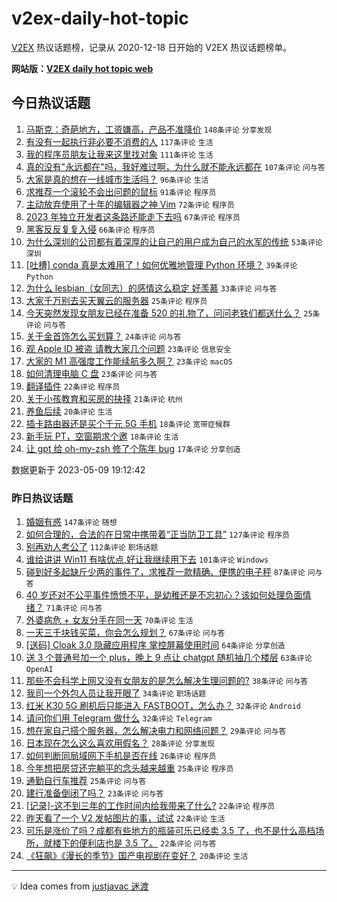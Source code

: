 # v2ex-daily-hot-topic

[V2EX](https://www.v2ex.com/) 热议话题榜，记录从 2020-12-18 日开始的 V2EX 热议话题榜单。

**网站版：[V2EX daily hot topic web](https://boojack.github.io/v2ex-daily-hot-topic-web/)**

## 今日热议话题

<!-- TODAY BEGIN -->

1. [马斯克：奇葩地方，工资嫌高，产品不准降价](https://www.v2ex.com/t/938506) `148条评论` `分享发现`
1. [有没有一起执行非必要不消费的人](https://www.v2ex.com/t/938467) `117条评论` `生活`
1. [我的程序员朋友让我来这里找对象](https://www.v2ex.com/t/938523) `111条评论` `生活`
1. [真的没有"永远都在"吗，我好难过啊，为什么就不能永远都在](https://www.v2ex.com/t/938493) `107条评论` `问与答`
1. [大家是真的想在一线城市生活吗？](https://www.v2ex.com/t/938535) `96条评论` `生活`
1. [求推荐一个滚轮不会出问题的鼠标](https://www.v2ex.com/t/938554) `91条评论` `程序员`
1. [主动放弃使用了十年的编辑器之神 Vim](https://www.v2ex.com/t/938628) `72条评论` `程序员`
1. [2023 年独立开发者这条路还能走下去吗](https://www.v2ex.com/t/938565) `67条评论` `程序员`
1. [黑客反反复复入侵](https://www.v2ex.com/t/938497) `66条评论` `程序员`
1. [为什么深圳的公司都有着深厚的让自己的用户成为自己的水军的传统](https://www.v2ex.com/t/938693) `53条评论` `深圳`
1. [[吐槽] conda 真是太难用了！如何优雅地管理 Python 环境？](https://www.v2ex.com/t/938669) `39条评论` `Python`
1. [为什么 lesbian（女同志）的感情这么稳定 好羡慕](https://www.v2ex.com/t/938487) `33条评论` `问与答`
1. [大家千万别去买天翼云的服务器](https://www.v2ex.com/t/938663) `25条评论` `程序员`
1. [今天突然发现女朋友已经在准备 520 的礼物了，问问老铁们都送什么？](https://www.v2ex.com/t/938613) `25条评论` `问与答`
1. [关于金首饰怎么买划算？](https://www.v2ex.com/t/938470) `24条评论` `问与答`
1. [观 Apple ID 被盗 请教大家几个问题](https://www.v2ex.com/t/938707) `23条评论` `信息安全`
1. [大家的 M1 高强度工作能续航多久啊？](https://www.v2ex.com/t/938589) `23条评论` `macOS`
1. [如何清理电脑 C 盘](https://www.v2ex.com/t/938464) `23条评论` `问与答`
1. [翻译插件](https://www.v2ex.com/t/938453) `22条评论` `程序员`
1. [关于小孩教育和买房的抉择](https://www.v2ex.com/t/938468) `21条评论` `杭州`
1. [养鱼后续](https://www.v2ex.com/t/938656) `20条评论` `生活`
1. [插卡路由器还是买个千元 5G 手机](https://www.v2ex.com/t/938640) `18条评论` `宽带症候群`
1. [新手玩 PT，空窗期求个邀](https://www.v2ex.com/t/938604) `18条评论` `生活`
1. [让 gpt 给 oh-my-zsh 修了个陈年 bug](https://www.v2ex.com/t/938726) `17条评论` `分享创造`

数据更新于 2023-05-09 19:12:42

<!-- TODAY END -->

### 昨日热议话题

<!-- YESTERDAY BEGIN -->

1. [婚姻有惑](https://www.v2ex.com/t/938137) `147条评论` `随想`
1. [如何合理的，合法的在日常中携带着“正当防卫工具”](https://www.v2ex.com/t/938259) `127条评论` `程序员`
1. [别再劝人考公了](https://www.v2ex.com/t/938211) `112条评论` `职场话题`
1. [谁给讲讲 Win11 有啥优点,好让我继续用下去](https://www.v2ex.com/t/938221) `101条评论` `Windows`
1. [碰到好多起缺斤少两的事件了，求推荐一款精确、便携的电子秤](https://www.v2ex.com/t/938142) `87条评论` `问与答`
1. [40 岁还对不公平事件愤愤不平，是幼稚还是不忘初心？该如何处理负面情绪？](https://www.v2ex.com/t/938222) `71条评论` `问与答`
1. [外婆病危 + 女友分手在同一天](https://www.v2ex.com/t/938311) `70条评论` `生活`
1. [一天三千块钱买菜，你会怎么规划？](https://www.v2ex.com/t/938229) `67条评论` `问与答`
1. [[送码] Cloak 3.0 隐藏应用程序 掌控屏幕使用时间](https://www.v2ex.com/t/938316) `64条评论` `分享创造`
1. [送 3 个普通号加一个 plus，晚上 9 点让 chatgpt 随机抽几个楼层](https://www.v2ex.com/t/938276) `63条评论` `OpenAI`
1. [那些不会科学上网又没有女朋友的是怎么解决生理问题的?](https://www.v2ex.com/t/938412) `38条评论` `问与答`
1. [我司一个外包人员让我开眼了](https://www.v2ex.com/t/938335) `34条评论` `职场话题`
1. [红米 K30 5G 刷机后只能进入 FASTBOOT，怎么办？](https://www.v2ex.com/t/938387) `32条评论` `Android`
1. [请问你们用 Telegram 做什么](https://www.v2ex.com/t/938294) `32条评论` `Telegram`
1. [想在家自己搭个服务器，怎么解决电力和网络问题？](https://www.v2ex.com/t/938208) `29条评论` `问与答`
1. [日本现在怎么这么喜欢用假名？](https://www.v2ex.com/t/938337) `28条评论` `分享发现`
1. [如何判断同局域网下手机是否在线](https://www.v2ex.com/t/938324) `26条评论` `程序员`
1. [今年想把房贷还完躺平的念头越来越重](https://www.v2ex.com/t/938367) `25条评论` `程序员`
1. [通勤自行车推荐](https://www.v2ex.com/t/938195) `25条评论` `问与答`
1. [建行准备倒闭了吗？](https://www.v2ex.com/t/938248) `23条评论` `问与答`
1. [[记录]-这不到三年的工作时间内给我带来了什么?](https://www.v2ex.com/t/938274) `22条评论` `程序员`
1. [昨天看了一个 V2 发帖图片的事，试试](https://www.v2ex.com/t/938187) `22条评论` `生活`
1. [可乐是涨价了吗？成都有些地方的瓶装可乐已经卖 3.5 了，也不是什么高档场所，就楼下的便利店也是 3.5 了。](https://www.v2ex.com/t/938166) `22条评论` `问与答`
1. [《狂飙》《漫长的季节》国产电视剧在变好？](https://www.v2ex.com/t/938281) `20条评论` `生活`

<!-- YESTERDAY END -->

---

💡 Idea comes from [justjavac 迷渡](https://github.com/justjavac/)
